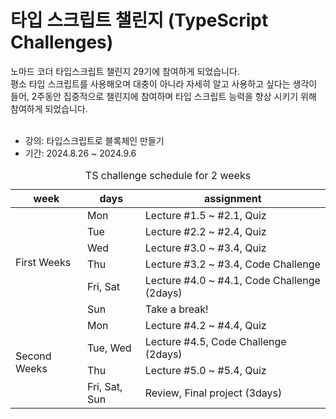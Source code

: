 # 타입 스크립트 챌린지 (TypeScript Challenges) <br />
노마드 코더 타입스크립트 챌린지 29기에 참여하게 되었습니다. <br />
평소 타입 스크립트를 사용해오며 대충이 아니라 자세히 알고 사용하고 싶다는 생각이 들어, 2주동안 집중적으로 챌린지에 참여하며 타입 스크립트 능력을 향상 시키기 위해 참여하게 되었습니다.<br /><br />

- 강의: 타입스크립트로 블록체인 만들기 <br />
- 기간: 2024.8.26 ~ 2024.9.6 <br />
<table>
  <caption>TS challenge schedule for 2 weeks</caption>
    <thead>
    <tr>
      <th scope="col">week</th>
      <th scope="col">days</th>
      <th scope="col">assignment</th>
    </tr>
    </thead>
    <tbody>
      <tr>
        <td rowspan="6">First Weeks</td>
        <td>Mon</td>
        <td>Lecture #1.5 ~ #2.1, Quiz</td>
      </tr>
      <tr>
        <td>Tue</td>
        <td>Lecture #2.2 ~ #2.4, Quiz</td>
      </tr>
      <tr>
        <td>Wed</td>
        <td>Lecture #3.0 ~ #3.4, Quiz</td>
      </tr>
      <tr>
        <td>Thu</td>
        <td>Lecture #3.2 ~ #3.4, Code Challenge</td>
      </tr>
      <tr>
        <td>Fri, Sat</td>
        <td>Lecture #4.0 ~ #4.1, Code Challenge (2days)</td>
      </tr>
      <tr>
        <td>Sun</td>
        <td>Take a break!</td>
      </tr>
       <tr>
        <td rowspan="5">Second Weeks</td>
        <td>Mon</td>
        <td>Lecture #4.2 ~ #4.4, Quiz</td>
      </tr>
      <tr>
        <td>Tue, Wed</td>
        <td>Lecture #4.5, Code Challenge (2days)</td>
      </tr>
      <tr>
        <td>Thu</td>
        <td>Lecture #5.0 ~ #5.4, Quiz</td>
      </tr>
      <tr>
        <td>Fri, Sat, Sun</td>
        <td>Review, Final project (3days)</td>
      </tr>
    </tbody>
</table>
